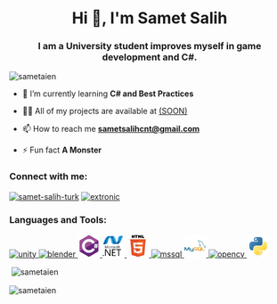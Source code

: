 <h1 align="center">Hi 👋, I'm Samet Salih</h1>
<h3 align="center">I am a University student improves myself in game development and C#.</h3>

<p align="left"> <img src="https://komarev.com/ghpvc/?username=sametaien&label=Profile%20views&color=0e75b6&style=flat" alt="sametaien" /> </p>

- 🌱 I’m currently learning **C# and Best Practices**

- 👨‍💻 All of my projects are available at [(SOON)]((SOON))

- 📫 How to reach me **sametsalihcnt@gmail.com**

- ⚡ Fun fact **A Monster**

<h3 align="left">Connect with me:</h3>
<p align="left">
<a href="https://linkedin.com/in/samet-salih-turk" target="blank"><img align="center" src="https://raw.githubusercontent.com/rahuldkjain/github-profile-readme-generator/master/src/images/icons/Social/linked-in-alt.svg" alt="samet-salih-turk" height="30" width="40" /></a>
<a href="https://www.hackerrank.com/extronic" target="blank"><img align="center" src="https://raw.githubusercontent.com/rahuldkjain/github-profile-readme-generator/master/src/images/icons/Social/hackerrank.svg" alt="extronic" height="30" width="40" /></a>
</p>

<h3 align="left">Languages and Tools:</h3>
<p align="left"> <a href="https://unity.com/" target="_blank"> <img src="https://www.vectorlogo.zone/logos/unity3d/unity3d-icon.svg" alt="unity" width="40" height="40"/> </a> <a href="https://www.blender.org/" target="_blank"> <img src="https://download.blender.org/branding/community/blender_community_badge_white.svg" alt="blender" width="40" height="40"/> </a>  <a href="https://www.w3schools.com/cs/" target="_blank"> <img src="https://raw.githubusercontent.com/devicons/devicon/master/icons/csharp/csharp-original.svg" alt="csharp" width="40" height="40"/> </a>  <a href="https://dotnet.microsoft.com/" target="_blank"> <img src="https://raw.githubusercontent.com/devicons/devicon/master/icons/dot-net/dot-net-original-wordmark.svg" alt="dotnet" width="40" height="40"/> </a> <a href="https://www.w3.org/html/" target="_blank"> <img src="https://raw.githubusercontent.com/devicons/devicon/master/icons/html5/html5-original-wordmark.svg" alt="html5" width="40" height="40"/> </a> <a href="https://www.microsoft.com/en-us/sql-server" target="_blank"> <img src="https://www.svgrepo.com/show/303229/microsoft-sql-server-logo.svg" alt="mssql" width="40" height="40"/> </a> <a href="https://www.mysql.com/" target="_blank"> <img src="https://raw.githubusercontent.com/devicons/devicon/master/icons/mysql/mysql-original-wordmark.svg" alt="mysql" width="40" height="40"/> </a> <a href="https://opencv.org/" target="_blank"> <img src="https://www.vectorlogo.zone/logos/opencv/opencv-icon.svg" alt="opencv" width="40" height="40"/> </a> <a href="https://www.python.org" target="_blank"> <img src="https://raw.githubusercontent.com/devicons/devicon/master/icons/python/python-original.svg" alt="python" width="40" height="40"/> </a>  </p>



<p>&nbsp;<img align="center" src="https://github-readme-stats.vercel.app/api?username=sametaien&show_icons=true&theme=dark&locale=en" alt="sametaien" /></p>

<p><img align="center" src="https://github-readme-streak-stats.herokuapp.com/?user=sametaien&theme=dark" alt="sametaien" /></p>
